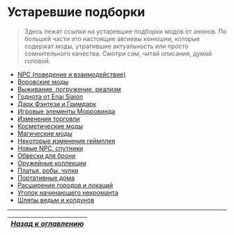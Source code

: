 # Устаревшие подборки

> Здесь лежат ссылки на устаревшие подборки модов от анонов. По большей части это настоящие авгиевы конюшни, которые содержат моды, утратившие актуальность или просто сомнительного качества. Смотри сам, читай описания, думай головой.

+ [NPC (поведение и взаимодействие)](OLD/01_NPC_поведение_и_взаимодействие.md)
+ [Воровские моды](OLD/02_Воровские_моды.md)
+ [Выживание, погружение, реализм](OLD/03_Выживание_погружение_реализм.md)
+ [Годнота от Enai Siaion](OLD/04_Годнота_от_Enai_Siaion.md)
+ [Дарк Фэнтези и Гримдарк](OLD/05_Дарк_Фэнтези_и_Гримдарк.md)
+ [Игровые элементы Морровинда](OLD/06_Игровые_элементы_Морровинда.md)
+ [Изменения торговли](OLD/07_Изменения_торговли.md)
+ [Косметические моды](OLD/08_Косметические_моды.md)
+ [Магические моды](OLD/09_Магические_моды.md)
+ [Некоторые изменения геймплея](OLD/10_Некоторые_изменения_геймплея.md)
+ [Новые NPC, спутники](OLD/11_Новые_NPC_спутники.md)
+ [Обвески для брони](OLD/12_Обвески_для_брони.md)
+ [Оружейные коллекции](OLD/13_Оружейные_коллекции.md)
+ [Платья, робы, чулки](OLD/14_Платья_робы_чулки.md)
+ [Портативные дома](OLD/15_Портативные_дома.md)
+ [Расширение городов и локаций](OLD/16_Расширение_городов_и_локаций.md)
+ [Уголок начинающего некроманта](OLD/17_Уголок_начинающего_некроманта.md)
+ [Шляпы ведьм и колдунов](OLD/18_Шляпы_ведьм_и_колдунов.md)

------

|[*Назад к оглавлению*](../01_Оглавление.md)|
|:---:|

